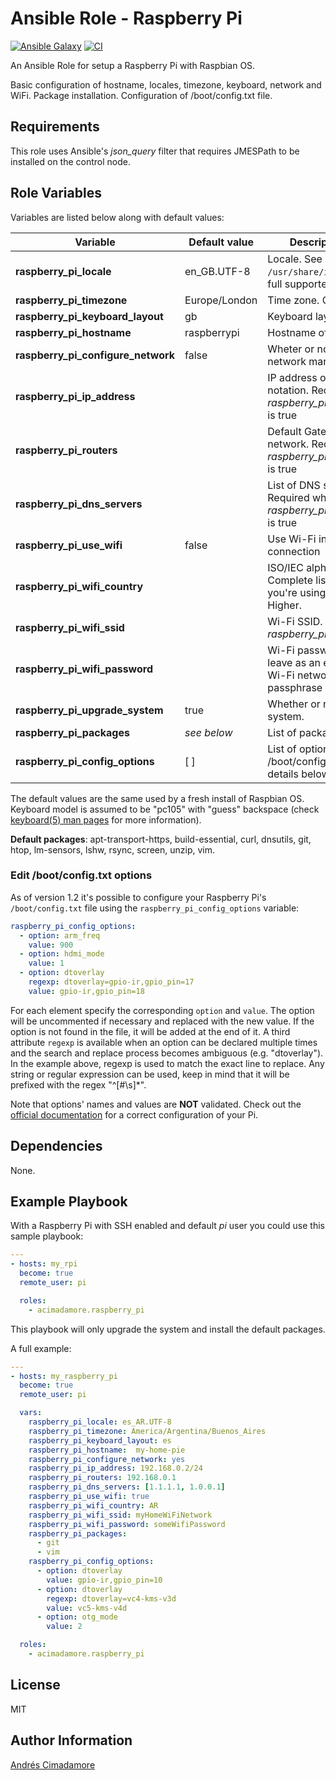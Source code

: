 # Ansible Role - Raspberry Pi


[![Ansible Galaxy](https://img.shields.io/badge/ansible--galaxy-raspberry--pi-blue)](https://galaxy.ansible.com/acimadamore/raspberry_pi/)
[![CI](https://github.com/acimadamore/ansible-role-raspberry-pi/actions/workflows/test.yml/badge.svg?event=push)](https://github.com/acimadamore/ansible-role-raspberry-pi/actions?query=workflow%3Atest)

An Ansible Role for setup a Raspberry Pi with Raspbian OS.

Basic configuration of hostname, locales, timezone, keyboard, network and WiFi. Package installation. Configuration of /boot/config.txt file.

## Requirements


This role uses Ansible's *json\_query* filter that requires JMESPath to be installed on the control node.

## Role Variables


Variables are listed below along with default values:

Variable                          | Default value | Description/Comment
----------------------------------| --------------| -----------
**raspberry_pi_locale**           | en\_GB.UTF-8  | Locale. See `/usr/share/i18n/SUPPORTED` for full supported list
**raspberry_pi_timezone**         | Europe/London | Time zone. Complete list [here](https://en.wikipedia.org/wiki/List_of_tz_database_time_zones#List)
**raspberry_pi_keyboard_layout**  | gb            | Keyboard layout
**raspberry_pi_hostname**         | raspberrypi   | Hostname of your Pi
**raspberry_pi_configure_network**| false         | Wheter or not to configure the network manually
**raspberry_pi_ip_address**       |               | IP address of the Pi. Use CIDR notation. Required when *raspberry_pi_configure_network* is true
**raspberry_pi_routers**          |               | Default Gateaway of the network. Required when *raspberry_pi_configure_network* is true 
**raspberry_pi_dns_servers**      |               | List of DNS servers to use. Required when *raspberry_pi_configure_network* is true
**raspberry_pi_use_wifi**         | false         | Use Wi-Fi instead of wired connection 
**raspberry_pi_wifi_country**     |               | ISO/IEC alpha2 country code. Complete list [here](https://en.wikipedia.org/wiki/ISO_3166-1_alpha-2#Officially_assigned_code_elements). Required if you're using a RPi 3 B+ or Higher.
**raspberry_pi_wifi_ssid**        |               | Wi-Fi SSID. Required when *raspberry_pi_use_wifi* is true
**raspberry_pi_wifi_password**    |               | Wi-Fi password. Do not set or leave as an empty string if the Wi-Fi network doesn't have a passphrase
**raspberry_pi_upgrade_system**   | true          | Whether or not to upgrade the system.
**raspberry_pi_packages**         | _see below_   | List of packages to install
**raspberry_pi_config_options**   | [ ]           | List of options to configure on /boot/config.txt file (see more details below)

The default values are the same used by a fresh install of Raspbian OS. Keyboard model is assumed to be "pc105" with "guess" backspace (check [keyboard(5) man pages](https://manpages.debian.org/jessie/keyboard-configuration/keyboard.5.en.html) for more information).

**Default packages**: apt-transport-https, build-essential, curl, dnsutils, git, htop, lm-sensors, lshw, rsync, screen, unzip, vim.

### Edit /boot/config.txt options

As of version 1.2 it's possible to configure your Raspberry Pi's `/boot/config.txt` file using the `raspberry_pi_config_options` variable:

```yaml
raspberry_pi_config_options:
  - option: arm_freq
    value: 900
  - option: hdmi_mode
    value: 1
  - option: dtoverlay
    regexp: dtoverlay=gpio-ir,gpio_pin=17
    value: gpio-ir,gpio_pin=18
```

For each element specify the corresponding `option` and `value`. The option will be uncommented if necessary and replaced with the new value. If the option is not found in the file, it will be added at the end of it. A third attribute `regexp` is available when an option can be declared multiple times and the search and replace process becomes ambiguous (e.g. "dtoverlay"). In the example above, regexp is used to match the exact line to replace. Any string or regular expression can be used, keep in mind that it will be prefixed with the regex "\^[#\s]*".

Note that options' names and values are **NOT** validated. Check out the [official documentation](https://www.raspberrypi.com/documentation/computers/config_txt.html) for a correct configuration of your Pi.

## Dependencies


None.

## Example Playbook


With a Raspberry Pi with SSH enabled and default _pi_ user you could use this sample playbook:

```yaml
---
- hosts: my_rpi
  become: true
  remote_user: pi

  roles:
    - acimadamore.raspberry_pi
```

This playbook will only upgrade the system and install the default packages.

A full example:

```yaml
---
- hosts: my_raspberry_pi
  become: true
  remote_user: pi

  vars:
    raspberry_pi_locale: es_AR.UTF-8
    raspberry_pi_timezone: America/Argentina/Buenos_Aires
    raspberry_pi_keyboard_layout: es
    raspberry_pi_hostname:  my-home-pie
    raspberry_pi_configure_network: yes
    raspberry_pi_ip_address: 192.168.0.2/24
    raspberry_pi_routers: 192.168.0.1
    raspberry_pi_dns_servers: [1.1.1.1, 1.0.0.1]
    raspberry_pi_use_wifi: true
    raspberry_pi_wifi_country: AR
    raspberry_pi_wifi_ssid: myHomeWiFiNetwork
    raspberry_pi_wifi_password: someWifiPassword
    raspberry_pi_packages:
      - git
      - vim
    raspberry_pi_config_options:
      - option: dtoverlay
        value: gpio-ir,gpio_pin=10
      - option: dtoverlay
        regexp: dtoverlay=vc4-kms-v3d
        value: vc5-kms-v4d
      - option: otg_mode
        value: 2

  roles:
    - acimadamore.raspberry_pi
```

## License

MIT

## Author Information

[Andrés Cimadamore](https://github/acimadamore)

